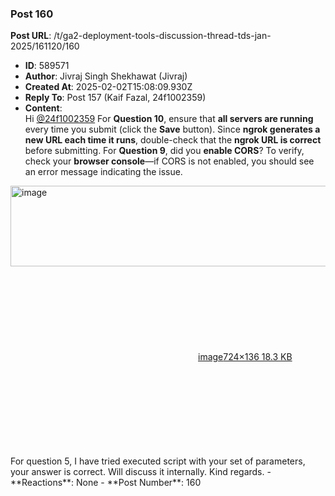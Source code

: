 ### Post 160
**Post URL**: /t/ga2-deployment-tools-discussion-thread-tds-jan-2025/161120/160
- **ID**: 589571
- **Author**: Jivraj Singh Shekhawat (Jivraj)
- **Created At**: 2025-02-02T15:08:09.930Z
- **Reply To**: Post 157 (Kaif Fazal, 24f1002359)
- **Content**:  
  Hi <a class="mention" href="/u/24f1002359">@24f1002359</a>
For <strong>Question 10</strong>, ensure that <strong>all servers are running</strong> every time you submit (click the <strong>Save</strong> button). Since <strong>ngrok generates a new URL each time it runs</strong>, double-check that the <strong>ngrok URL is correct</strong> before submitting.
For <strong>Question 9</strong>, did you <strong>enable CORS</strong>? To verify, check your <strong>browser console</strong>—if CORS is not enabled, you should see an error message indicating the issue.
<div class="lightbox-wrapper"><a class="lightbox" href="https://europe1.discourse-cdn.com/flex013/uploads/iitm/original/3X/3/2/329ce069447dd12d66391813c527d25c5d109b2f.png" data-download-href="/uploads/short-url/7dJYLvzlDP8Gb2dfAT6BF4N17QP.png?dl=1" title="image" rel="noopener nofollow ugc"><img src="https://europe1.discourse-cdn.com/flex013/uploads/iitm/original/3X/3/2/329ce069447dd12d66391813c527d25c5d109b2f.png" alt="image" data-base62-sha1="7dJYLvzlDP8Gb2dfAT6BF4N17QP" width="690" height="129" data-dominant-color="F2EAEB"><div class="meta"><svg class="fa d-icon d-icon-far-image svg-icon" aria-hidden="true"><use href="#far-image"></use></svg><span class="filename">image</span><span class="informations">724×136 18.3 KB</span><svg class="fa d-icon d-icon-discourse-expand svg-icon" aria-hidden="true"><use href="#discourse-expand"></use></svg></div></a></div>
For question 5, I have tried executed script with your set of parameters, your answer is correct. Will discuss it internally.
Kind regards.
- **Reactions**: None
- **Post Number**: 160

